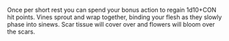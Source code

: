 Once per short rest you can spend your bonus action to regain 1d10+CON hit points. Vines sprout and wrap together, binding your flesh as they slowly phase into sinews. Scar tissue will cover over and flowers will bloom over the scars.


